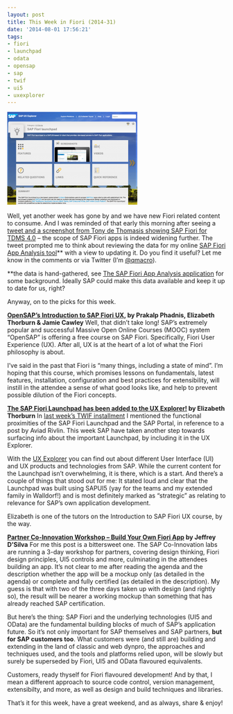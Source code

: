 ```yaml
---
layout: post
title: This Week in Fiori (2014-31)
date: '2014-08-01 17:56:21'
tags:
- fiori
- launchpad
- odata
- opensap
- sap
- twif
- ui5
- uxexplorer
---
```



![SAP UX Explorer](/content/images/2014/08/Screen-Shot-2014-08-01-at-18.42.49-300x214.png)

Well, yet another week has gone by and we have new Fiori related content to consume. And I was reminded of that early this morning after seeing a [tweet and a screenshot from Tony de Thomasis showing SAP Fiori for TDMS 4.0](https://twitter.com/c821311/status/495067577735864321/photo/1) – the scope of SAP Fiori apps is indeed widening further. The tweet prompted me to think about reviewing the data for my online [SAP Fiori App Analysis tool](https://code.bluefinsolutions.com/~dadams/FioriWebinar/AppAnalysis.html)** with a view to updating it. Do you find it useful? Let me know in the comments or via Twitter (I’m [@qmacro](http://twitter.com/qmacro)).

**the data is hand-gathered, see [The SAP Fiori App Analysis application](http://youtu.be/aVeQ4asHgaY) for some background. Ideally SAP could make this data available and keep it up to date for us, right?

Anyway, on to the picks for this week.

**[OpenSAP’s Introduction to SAP Fiori UX](https://open.sap.com/course/fiori1), by Prakalp Phadnis, Elizabeth Thorburn & Jamie Cawley**
 Well, that didn’t take long! SAP’s extremely popular and successful Massive Open Online Courses (MOOC) system “OpenSAP” is offering a free course on SAP Fiori. Specifically, Fiori User Experience (UX). After all, UX is at the heart of a lot of what the Fiori philosophy is about.

I’ve said in the past that Fiori is “many things, including a state of mind”. I’m hoping that this course, which promises lessons on fundamentals, latest features, installation, configuration and best practices for extensibility, will instill in the attendee a sense of what good looks like, and help to prevent possible dilution of the Fiori concepts.

**[The SAP Fiori Launchpad has been added to the UX Explorer!](http://scn.sap.com/community/mobile/blog/2014/07/29/the-sap-fiori-launchpad-has-been-added-to-the-ux-explorer) by Elizabeth Thorburn**
 In [last week’s TWIF installment](pipetree.com/qmacro/blog/2014/07/this-week-in-fiori-2014-30/) I mentioned the functional proximities of the SAP Fiori Launchpad and the SAP Portal, in reference to a post by Aviad Rivlin. This week SAP have taken another step towards surfacing info about the important Launchpad, by including it in the UX Explorer.

With the [UX Explorer](https://uxexplorer.hana.ondemand.com/index.html) you can find out about different User Interface (UI) and UX products and technologies from SAP. While the current content for the Launchpad isn’t overwhelming, it is there, which is a start. And there’s a couple of things that stood out for me: It stated loud and clear that the Launchpad was built using SAPUI5 (yay for the teams and my extended family in Walldorf!) and is most definitely marked as “strategic” as relating to relevance for SAP’s own application development.

Elizabeth is one of the tutors on the Introduction to SAP Fiori UX course, by the way.

**[Partner Co-Innovation Workshop – Build Your Own Fiori App](http://scn.sap.com/blogs/SAPPSA_Jeffrey/2014/07/28/partner-co-innovation-workshop--build-your-own-fiori-app) by Jeffrey D’Silva**
 For me this post is a bittersweet one. The SAP Co-Innovation labs are running a 3-day workshop for partners, covering design thinking, Fiori design principles, UI5 controls and more, culminating in the attendees building an app. It’s not clear to me after reading the agenda and the description whether the app will be a mockup only (as detailed in the agenda) or complete and fully certified (as detailed in the description). My guess is that with two of the three days taken up with design (and rightly so), the result will be nearer a working mockup than something that has already reached SAP certification.

But here’s the thing: SAP Fiori and the underlying technologies (UI5 and OData) are the fundamental building blocks of much of SAP’s application future. So it’s not only important for SAP themselves and SAP partners, **but for SAP customers too**. What customers were (and still are) building and extending in the land of classic and web dynpro, the approaches and techniques used, and the tools and platforms relied upon, will be slowly but surely be superseded by Fiori, UI5 and OData flavoured equivalents.

Customers, ready thyself for Fiori flavoured development! And by that, I mean a different approach to source code control, version management, extensibilty, and more, as well as design and build techniques and libraries.

That’s it for this week, have a great weekend, and as always, share & enjoy!


